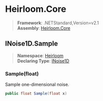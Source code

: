 # Heirloom.Core

> **Framework**: .NETStandard,Version=v2.1  
> **Assembly**: [Heirloom.Core][0]  

## INoise1D.Sample

> **Namespace**: [Heirloom][0]  
> **Declaring Type**: [INoise1D][1]  

### Sample(float)

Sample one-dimensional noise.

```cs
public float Sample(float x)
```

[0]: ../../../Heirloom.Core.md
[1]: ../INoise1D.md
